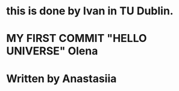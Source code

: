 # this is done by Ivan in TU Dublin.

# MY FIRST COMMIT "HELLO UNIVERSE" Olena

# Written by Anastasiia





